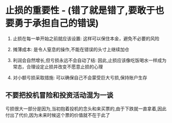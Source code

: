 # 止损的重要性 - (错了就是错了,要敢于也要勇于承担自己的错误)

1. 止损在每一单开始之前就应该设置: 这样可以保住本金，避免不必要的风险

2. 摊薄成本: 是令人窒息的操作,不能在错误的头寸上继续加仓

3. 利润会自然增长,但亏损永远不会自动了结: 因此,止损应该像吃饭喝水一样成为常态，合理设定止损并改变不愿意止损的心理

4. 对小额亏损采取措施: 可以确保自己不会蒙受巨大亏损,保持账户生存

## 不要把投机冒险和投资活动混为一谈

亏损很大一部分是因为,当初抱着投机的念头和来买票的,由于下跌就一直拿着,因此付出了代价,因为未来时候这个票的价值就不在于此了
